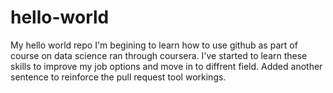 # hello-world
My hello world repo
I'm begining to learn how to use github as part of course on data science ran through coursera. 
I've started to learn these skills to improve my job options and move in to diffrent field.
Added another sentence to reinforce the pull request tool workings.
